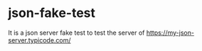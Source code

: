 # json-fake-test
It is a json server fake test to test the server of https://my-json-server.typicode.com/
